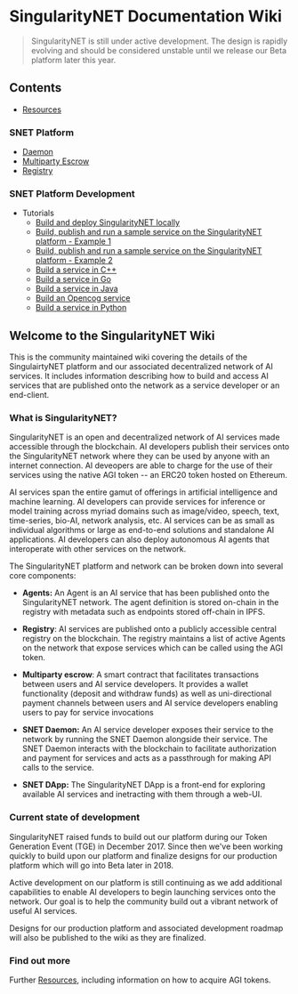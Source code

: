 # SingularityNET Documentation Wiki

> SingularityNET is still under active development. The design is
> rapidly evolving and should be considered unstable until we release our Beta platform later this year.

## Contents

- [Resources](doc/Resources.md)

### SNET Platform
- [Daemon](doc/SingularityNET-Daemon.md)
- [Multiparty Escrow](multiPartyEscrowContract/MultiPartyEscrow.md)
- [Registry](doc/SingularityNET-Registry.md)

### SNET Platform Development

- Tutorials 
	- [Build and deploy SingularityNET locally](multiPartyEscrowContract/front-to-back-examples/Build-and-deploy-SingularityNET-locally.md)
	- [Build, publish and run a sample service on the SingularityNET platform - Example 1](tutorials/howToPublishService)
	- [Build, publish and run a sample service on the SingularityNET platform - Example 2](multiPartyEscrowContract/front-to-back-examples/example1.md)
	- [Build a service in C++](tutorials/howToWriteCPPService)
	- [Build a service in Go](tutorials/howToWriteGoService)
	- [Build a service in Java](tutorials/howToWriteJavaService)
	- [Build an Opencog service](tutorials/howToWriteOpencogService)
	- [Build a service in Python](tutorials/howToWritePythonService)

## Welcome to the SingularityNET Wiki

This is the community maintained wiki covering the details of the SingulairtyNET platform and our associated decentralized network of AI services.
It includes information describing how to build and access AI services that are published onto the network as a service developer or an end-client.

### What is SingularityNET?

SingularityNET is an open and decentralized network of AI services made accessible through 
the blockchain. AI developers publish their services onto the SingularityNET network where they can be used by anyone with 
an internet connection. AI deveopers are able to charge for the use of their services using the 
native AGI token -- an ERC20 token hosted on Ethereum.

AI services span the entire gamut of offerings in artificial intelligence and machine learning.
AI developers can provide services for inference or model training across myriad domains
such as image/video, speech, text, time-series, bio-AI, network analysis, etc. AI services can
be as small as individual algorithms or large as end-to-end solutions and standalone AI applications.
AI developers can also deploy autonomous AI agents that interoperate with other services on
the network.

The SingularityNET platform and network can be broken down into several core components:

* **Agents:** An Agent is an AI service that has been published onto the SingularityNET network. The agent definition is stored on-chain in the registry with metadata such as endpoints stored off-chain in IPFS.

* **Registry**: AI services are published onto a publicly accessible central registry on the
blockchain. The registry maintains a list of active Agents on the network that expose services
which can be called using the AGI token.

* **Multiparty escrow**: A smart contract that facilitates transactions between users and AI service developers. It provides a wallet functionality (deposit and withdraw funds) as well as uni-directional payment channels between users and AI service developers enabling users to pay for service invocations

* **SNET Daemon:** An AI service developer exposes their service to the network by running
the SNET Daemon alongside their service. The SNET Daemon interacts with the blockchain to 
facilitate authorization and payment for services and acts as a passthrough for making API
calls to the service.

* **SNET DApp:** The SingularityNET DApp is a front-end for exploring available AI services 
and inetracting with them through a web-UI. 

### Current state of development

SingularityNET raised funds to build out our platform during our Token Generation Event (TGE) in
December 2017. Since then we've been working quickly to build upon our platform and 
finalize designs for our production platform which will go into Beta later in 2018.

Active development on our platform is still continuing as we add additional capabilities to enable
AI developers to begin launching services onto the network. Our goal is to help the community
build out a vibrant network of useful AI services.

Designs for our production platform and associated development roadmap will also be published to the
wiki as they are finalized.

### Find out more 

Further [Resources](doc/Resources.md),
including information on how to acquire AGI tokens.

